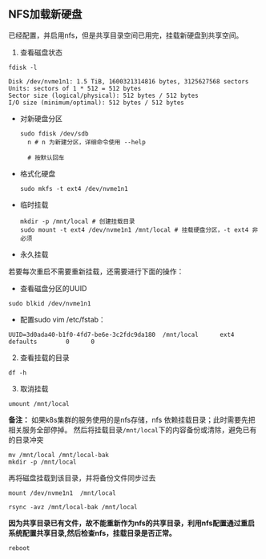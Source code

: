NFS加载新硬盘
------------------------------------------------------------------

已经配置，并启用nfs，但是共享目录空间已用完，挂载新硬盘到共享空间。

1. 查看磁盘状态
  ```
  fdisk -l

  Disk /dev/nvme1n1: 1.5 TiB, 1600321314816 bytes, 3125627568 sectors
  Units: sectors of 1 * 512 = 512 bytes
  Sector size (logical/physical): 512 bytes / 512 bytes
  I/O size (minimum/optimal): 512 bytes / 512 bytes

  ```
* 对新硬盘分区
  ```
  sudo fdisk /dev/sdb
    n # n 为新建分区，详细命令使用 --help

    # 按默认回车
  ```
* 格式化硬盘

  `sudo mkfs -t ext4 /dev/nvme1n1`

* 临时挂载
  ```
  mkdir -p /mnt/local # 创建挂载目录
  sudo mount -t ext4 /dev/nvme1n1 /mnt/local # 挂载硬盘分区，-t ext4 非必须
  ```
* 永久挂载

若要每次重启不需要重新挂载，还需要进行下面的操作：

+ 查看磁盘分区的UUID

`sudo blkid /dev/nvme1n1`

+ 配置sudo vim /etc/fstab：

`UUID=3d0ada40-b1f0-4fd7-be6e-3c2fdc9da180  /mnt/local      ext4     defaults        0      0`

2. 查看挂载的目录

  `df -h`

3. 取消挂载

  `umount /mnt/local`

**备注：**
如果k8s集群的服务使用的是nfs存储，nfs 依赖挂载目录；此时需要先把相关服务全部停掉。
然后将挂载目录`/mnt/local`下的内容备份或清除，避免已有的目录冲突

  ```
  mv /mnt/local /mnt/local-bak
  mkdir -p /mnt/local
  ```

再将磁盘挂载到该目录，并将备份文件同步过去

  ```
  mount /dev/nvme1n1  /mnt/local 

  rsync -avz /mnt/local-bak /mnt/local
  ```

**因为共享目录已有文件，故不能重新作为nfs的共享目录，利用nfs配置通过重启系统配置共享目录,然后检查nfs，挂载目录是否正常。**

  `reboot` 


